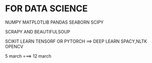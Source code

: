
FOR DATA SCIENCE
=======================================================

NUMPY
MATPLOTLIB
PANDAS
SEABORN
SCIPY

SCRAPY AND BEAUTIFULSOUP


SCIKIT LEARN
TENSORF OR PYTORCH ==> DEEP LEARN
SPACY,NLTK
OPENCV




5 march ===> 12 march 


























